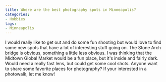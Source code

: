 ```yaml
---
title: Where are the best photography spots in Minneapolis?
categories:
- Hobbies
tags:
- Minneapolis
---
```


I would really like to get out and do some fun shooting but would love to find some new spots that have a lot of interesting stuff going on. The Stone Arch bridge is obvious, something a little less obvious. I was thinking that the Midtown Global Market would be a fun place, but it's inside and fairly dark. Would need a really fast lens, but could get some cool shots.
Anyone want to share some favorite places for photography? If your interested in a photowalk, let me know!
